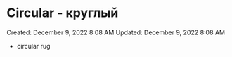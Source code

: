 # Circular - круглый

Created: December 9, 2022 8:08 AM
Updated: December 9, 2022 8:08 AM

- circular rug